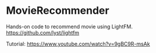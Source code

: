 # MovieRecommender

Hands-on code to recommend movie using LightFM.
https://github.com/lyst/lightfm

Tutorial: https://www.youtube.com/watch?v=9gBC9R-msAk

